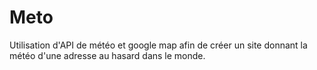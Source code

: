 # Meto
 
Utilisation d'API de météo et google map afin de créer un site donnant la météo d'une adresse au hasard dans le monde.
